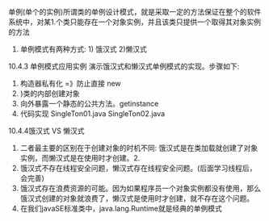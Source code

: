 单例(单个的实例)所谓类的单例设计模式，就是采取一定的方法保证在整个的软件系统中，对某1.个类只能存在一个对象实例，并且该类只提供一个取得其对象实例的方法

1. 单例模式有两种方式: 1) 饿汉式 2)懒汉式



10.4.3 单例模式应用实例
演示饿汉式和懒汉式单例模式的实现。步骤如下:

1. 构造器私有化 =》防止直接 new
2. )类的内部创建对象
3. 向外暴露一个静态的公共方法。getinstance
4. 代码实现 SingleTon01.java SingleTon02.java

10.4.4饿汉式 VS 懒汉式

1. 二者最主要的区别在于创建对象的时机不同: 饿汉式是在类加载就创建了对象实例，而懒汉式是在使用时才创建。2. 
2. 饿汉式不存在线程安全问题，懒汉式存在线程安全问题。(后面学习线程后，会完善)
3. 饿汉式存在浪费资源的可能。因为如果程序员一个对象实例都没有使用，那么饿汉式创建的对象就浪费了，懒汉式是使用时才创建，就不存在这个问题。
4. 在我们javaSE标准类中，java.lang.Runtime就是经典的单例模式